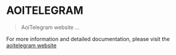 # AOITELEGRAM

> AoiTelegram website ...

For more information and detailed documentation, please visit the [aoitelegram website](https://aoitelegram-dev.surge.sh/)